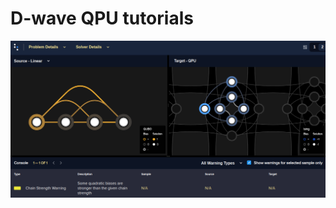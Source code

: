# **D-wave QPU tutorials**

![image](https://github.com/speQtrum/Ising_Annealing_Machines/blob/main/Images/inspector_graph.png)
